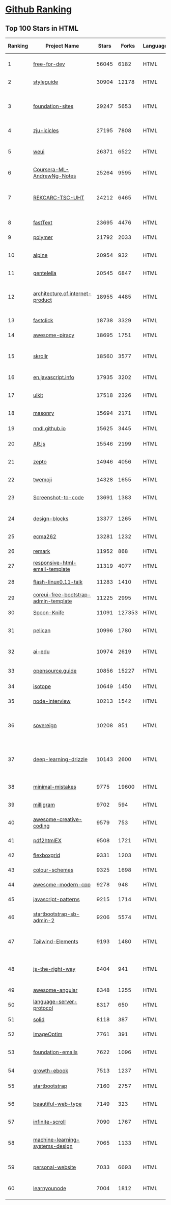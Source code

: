 [Github Ranking](../README.md)
==========

## Top 100 Stars in HTML

| Ranking | Project Name | Stars | Forks | Language | Open Issues | Description | Last Commit |
| ------- | ------------ | ----- | ----- | -------- | ----------- | ----------- | ----------- |
| 1 | [free-for-dev](https://github.com/ripienaar/free-for-dev) | 56045 | 6182 | HTML | 0 | A list of SaaS, PaaS and IaaS offerings that have free tiers of interest to devops and infradev | 2022-06-18T11:07:33Z |
| 2 | [styleguide](https://github.com/google/styleguide) | 30904 | 12178 | HTML | 183 | Style guides for Google-originated open-source projects | 2022-06-08T00:56:25Z |
| 3 | [foundation-sites](https://github.com/foundation/foundation-sites) | 29247 | 5653 | HTML | 39 | The most advanced responsive front-end framework in the world. Quickly create prototypes and production code for sites that work on any kind of device. | 2022-06-18T01:22:37Z |
| 4 | [zju-icicles](https://github.com/QSCTech/zju-icicles) | 27195 | 7808 | HTML | 6 | 浙江大学课程攻略共享计划 | 2022-06-18T14:04:44Z |
| 5 | [weui](https://github.com/Tencent/weui) | 26371 | 6522 | HTML | 44 | A UI library by WeChat official design team, includes the most useful widgets/modules in mobile web applications. | 2022-06-16T07:44:01Z |
| 6 | [Coursera-ML-AndrewNg-Notes](https://github.com/fengdu78/Coursera-ML-AndrewNg-Notes) | 25264 | 9595 | HTML | 46 | 吴恩达老师的机器学习课程个人笔记 | 2022-04-29T02:47:58Z |
| 7 | [REKCARC-TSC-UHT](https://github.com/PKUanonym/REKCARC-TSC-UHT) | 24212 | 6465 | HTML | 10 | 清华大学计算机系课程攻略 Guidance for courses in Department of Computer Science and Technology, Tsinghua University | 2022-06-17T11:35:09Z |
| 8 | [fastText](https://github.com/facebookresearch/fastText) | 23695 | 4476 | HTML | 421 | Library for fast text representation and classification. | 2022-04-28T12:09:20Z |
| 9 | [polymer](https://github.com/Polymer/polymer) | 21792 | 2033 | HTML | 45 | Our original Web Component library. | 2022-06-03T21:59:52Z |
| 10 | [alpine](https://github.com/alpinejs/alpine) | 20954 | 932 | HTML | 11 | A rugged, minimal framework for composing JavaScript behavior in your markup.  | 2022-06-19T02:50:56Z |
| 11 | [gentelella](https://github.com/ColorlibHQ/gentelella) | 20545 | 6847 | HTML | 30 | Free Bootstrap 4 Admin Dashboard Template | 2022-03-14T03:31:22Z |
| 12 | [architecture.of.internet-product](https://github.com/davideuler/architecture.of.internet-product) | 18955 | 4485 | HTML | 8 | 互联网公司技术架构，微信/淘宝/微博/腾讯/阿里/美团点评/百度/Google/Facebook/Amazon/eBay的架构，欢迎PR补充 | 2021-12-05T04:53:06Z |
| 13 | [fastclick](https://github.com/ftlabs/fastclick) | 18738 | 3329 | HTML | 212 | Polyfill to remove click delays on browsers with touch UIs | 2021-08-13T16:01:47Z |
| 14 | [awesome-piracy](https://github.com/Igglybuff/awesome-piracy) | 18695 | 1751 | HTML | 128 | A curated list of awesome warez and piracy links | 2022-06-12T11:27:33Z |
| 15 | [skrollr](https://github.com/Prinzhorn/skrollr) | 18560 | 3577 | HTML | 243 | Stand-alone parallax scrolling library for mobile (Android + iOS) and desktop. No jQuery. Just plain JavaScript (and some love). | 2018-01-23T20:05:59Z |
| 16 | [en.javascript.info](https://github.com/javascript-tutorial/en.javascript.info) | 17935 | 3202 | HTML | 73 | Modern JavaScript Tutorial  | 2022-06-18T21:26:04Z |
| 17 | [uikit](https://github.com/uikit/uikit) | 17518 | 2326 | HTML | 692 | A lightweight and modular front-end framework for developing fast and powerful web interfaces | 2022-06-17T12:49:15Z |
| 18 | [masonry](https://github.com/desandro/masonry) | 15694 | 2171 | HTML | 57 | :love_hotel: Cascading grid layout plugin | 2021-10-03T09:17:12Z |
| 19 | [nndl.github.io](https://github.com/nndl/nndl.github.io) | 15625 | 3445 | HTML | 66 | 《神经网络与深度学习》 邱锡鹏著 Neural Network and Deep Learning  | 2022-05-05T09:05:10Z |
| 20 | [AR.js](https://github.com/jeromeetienne/AR.js) | 15546 | 2199 | HTML | 9 | Efficient Augmented Reality for the Web - 60fps on mobile! | 2022-04-28T04:47:17Z |
| 21 | [zepto](https://github.com/madrobby/zepto) | 14946 | 4056 | HTML | 70 | Zepto.js is a minimalist JavaScript library for modern browsers, with a jQuery-compatible API | 2022-04-15T02:41:06Z |
| 22 | [twemoji](https://github.com/twitter/twemoji) | 14328 | 1655 | HTML | 46 | Emoji for everyone. https://twemoji.twitter.com/ | 2022-06-08T11:21:37Z |
| 23 | [Screenshot-to-code](https://github.com/emilwallner/Screenshot-to-code) | 13691 | 1383 | HTML | 14 | A neural network that transforms a design mock-up into a static website. | 2022-05-24T14:52:26Z |
| 24 | [design-blocks](https://github.com/froala/design-blocks) | 13377 | 1265 | HTML | 25 | A set of 170+ Bootstrap based design blocks ready to be used to create clean modern websites. | 2022-05-02T21:29:39Z |
| 25 | [ecma262](https://github.com/tc39/ecma262) | 13281 | 1232 | HTML | 283 | Status, process, and documents for ECMA-262 | 2022-06-18T15:31:33Z |
| 26 | [remark](https://github.com/gnab/remark) | 11952 | 868 | HTML | 155 | A simple, in-browser, markdown-driven slideshow tool. | 2022-05-24T16:15:00Z |
| 27 | [responsive-html-email-template](https://github.com/leemunroe/responsive-html-email-template) | 11319 | 4077 | HTML | 3 | A free simple responsive HTML email template | 2022-06-08T16:34:48Z |
| 28 | [flash-linux0.11-talk](https://github.com/sunym1993/flash-linux0.11-talk) | 11283 | 1410 | HTML | 26 | 你管这破玩意叫操作系统源码 — 像小说一样品读 Linux 0.11 核心代码 | 2022-05-07T16:19:12Z |
| 29 | [coreui-free-bootstrap-admin-template](https://github.com/coreui/coreui-free-bootstrap-admin-template) | 11225 | 2995 | HTML | 24 | Free Bootstrap Admin & Dashboard Template  | 2022-06-09T19:32:33Z |
| 30 | [Spoon-Knife](https://github.com/octocat/Spoon-Knife) | 11091 | 127353 | HTML | 1443 | This repo is for demonstration purposes only. | 2022-06-18T22:37:44Z |
| 31 | [pelican](https://github.com/getpelican/pelican) | 10996 | 1780 | HTML | 51 | Static site generator that supports Markdown and reST syntax. Powered by Python. | 2022-06-16T04:19:39Z |
| 32 | [ai-edu](https://github.com/microsoft/ai-edu) | 10974 | 2619 | HTML | 53 | AI education materials for Chinese students, teachers and IT professionals. | 2022-06-15T01:37:56Z |
| 33 | [opensource.guide](https://github.com/github/opensource.guide) | 10856 | 15227 | HTML | 0 | 📚 Community guides for open source creators | 2022-06-19T02:49:23Z |
| 34 | [isotope](https://github.com/metafizzy/isotope) | 10649 | 1450 | HTML | 55 | :revolving_hearts: Filter & sort magical layouts | 2021-09-24T03:20:14Z |
| 35 | [node-interview](https://github.com/ElemeFE/node-interview) | 10213 | 1542 | HTML | 6 | How to pass the Node.js interview of ElemeFE. | 2020-10-19T03:29:22Z |
| 36 | [sovereign](https://github.com/sovereign/sovereign) | 10208 | 851 | HTML | 83 | A set of Ansible playbooks to build and maintain your own private cloud: email, calendar, contacts, file sync, IRC bouncer, VPN, and more. | 2021-07-09T13:37:45Z |
| 37 | [deep-learning-drizzle](https://github.com/kmario23/deep-learning-drizzle) | 10143 | 2600 | HTML | 5 | Drench yourself in Deep Learning, Reinforcement Learning, Machine Learning, Computer Vision, and NLP by learning from these exciting lectures!! | 2022-04-10T19:33:15Z |
| 38 | [minimal-mistakes](https://github.com/mmistakes/minimal-mistakes) | 9775 | 19600 | HTML | 8 | :triangular_ruler: Jekyll theme for building a personal site, blog, project documentation, or portfolio. | 2022-06-17T10:05:59Z |
| 39 | [milligram](https://github.com/milligram/milligram) | 9702 | 594 | HTML | 30 | A minimalist CSS framework. | 2021-12-12T17:27:25Z |
| 40 | [awesome-creative-coding](https://github.com/terkelg/awesome-creative-coding) | 9579 | 753 | HTML | 1 | Creative Coding: Generative Art, Data visualization, Interaction Design, Resources. | 2022-04-25T17:23:12Z |
| 41 | [pdf2htmlEX](https://github.com/coolwanglu/pdf2htmlEX) | 9508 | 1721 | HTML | 231 | Convert PDF to HTML without losing text or format. | 2019-08-16T18:39:59Z |
| 42 | [flexboxgrid](https://github.com/kristoferjoseph/flexboxgrid) | 9331 | 1203 | HTML | 48 | Grid based on CSS3 flexbox | 2020-10-01T09:36:06Z |
| 43 | [colour-schemes](https://github.com/daylerees/colour-schemes) | 9325 | 1698 | HTML | 54 | Colour schemes for a variety of editors created by Dayle Rees. | 2020-11-11T18:28:33Z |
| 44 | [awesome-modern-cpp](https://github.com/rigtorp/awesome-modern-cpp) | 9278 | 948 | HTML | 0 | A collection of resources on modern C++ | 2022-06-16T14:38:34Z |
| 45 | [javascript-patterns](https://github.com/shichuan/javascript-patterns) | 9215 | 1714 | HTML | 15 | JavaScript Patterns | 2020-10-02T05:20:06Z |
| 46 | [startbootstrap-sb-admin-2](https://github.com/StartBootstrap/startbootstrap-sb-admin-2) | 9206 | 5574 | HTML | 58 | A free, open source, Bootstrap admin theme created by Start Bootstrap | 2022-06-07T14:15:06Z |
| 47 | [Tailwind-Elements](https://github.com/mdbootstrap/Tailwind-Elements) | 9193 | 1480 | HTML | 25 | 𝙃𝙪𝙜𝙚 collection of Tailwind components, sections and templates 😎 - FREE for commercial use | 2022-06-02T08:43:06Z |
| 48 | [js-the-right-way](https://github.com/braziljs/js-the-right-way) | 8404 | 941 | HTML | 17 | An easy-to-read, quick reference for JS best practices, accepted coding standards, and links around the Web | 2021-10-31T10:32:14Z |
| 49 | [awesome-angular](https://github.com/PatrickJS/awesome-angular) | 8348 | 1255 | HTML | 0 | :page_facing_up: A curated list of awesome Angular resources | 2022-06-02T09:35:00Z |
| 50 | [language-server-protocol](https://github.com/microsoft/language-server-protocol) | 8317 | 650 | HTML | 166 | Defines a common protocol for language servers. | 2022-06-15T15:35:36Z |
| 51 | [solid](https://github.com/solid/solid) | 8118 | 387 | HTML | 131 | Solid - Re-decentralizing the web (project directory) | 2022-05-27T15:42:07Z |
| 52 | [ImageOptim](https://github.com/ImageOptim/ImageOptim) | 7761 | 391 | HTML | 157 | GUI image optimizer for Mac | 2022-03-25T09:59:14Z |
| 53 | [foundation-emails](https://github.com/foundation/foundation-emails) | 7622 | 1096 | HTML | 179 | Quickly create responsive HTML emails that work on any device and client. Even Outlook. | 2022-05-23T09:11:55Z |
| 54 | [growth-ebook](https://github.com/phodal/growth-ebook) | 7513 | 1237 | HTML | 0 | Growth Engineering: The Definitive Guide。全栈增长工程师指南 | 2018-01-14T23:53:26Z |
| 55 | [startbootstrap](https://github.com/BlackrockDigital/startbootstrap) | 7160 | 2757 | HTML | 3 | A library of free and open source Bootstrap themes and templates | 2020-10-12T20:57:37Z |
| 56 | [beautiful-web-type](https://github.com/ubuwaits/beautiful-web-type) | 7149 | 323 | HTML | 3 | In-depth guide to the best open-source typefaces: https://beautifulwebtype.com | 2022-05-31T09:10:41Z |
| 57 | [infinite-scroll](https://github.com/metafizzy/infinite-scroll) | 7090 | 1767 | HTML | 39 | 📜 Automatically add next page | 2022-02-24T06:33:26Z |
| 58 | [machine-learning-systems-design](https://github.com/chiphuyen/machine-learning-systems-design) | 7065 | 1133 | HTML | 7 | A booklet on machine learning systems design with exercises: https://huyenchip.com/machine-learning-systems-design/toc.html | 2022-04-16T22:05:01Z |
| 59 | [personal-website](https://github.com/github/personal-website) | 7033 | 6693 | HTML | 0 | Code that'll help you kickstart a personal website that showcases your work as a software developer. | 2022-05-24T11:19:00Z |
| 60 | [learnyounode](https://github.com/workshopper/learnyounode) | 7004 | 1812 | HTML | 103 | Learn You The Node.js For Much Win! An intro to Node.js via a set of self-guided workshops. | 2021-12-04T20:27:04Z |

